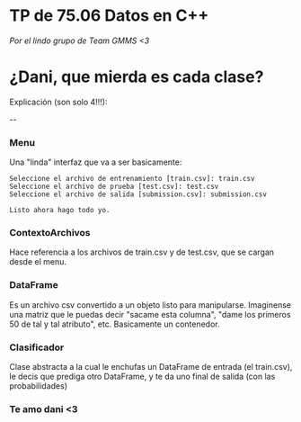 # TP de 75.06 Datos en C++
*Por el lindo grupo de Team GMMS <3*

# ¿Dani, que mierda es cada clase?

Explicación (son solo 4!!!):

--

### Menu

Una "linda" interfaz que va a ser basicamente:

	Seleccione el archivo de entrenamiento [train.csv]: train.csv
	Seleccione el archivo de prueba [test.csv]: test.csv
	Seleccione el archivo de salida [submission.csv]: submission.csv

	Listo ahora hago todo yo.

### ContextoArchivos

Hace referencia a los archivos de train.csv y de test.csv, que se cargan desde el menu.

### DataFrame

Es un archivo csv convertido a un objeto listo para manipularse. Imaginense una matriz que le puedas decir "sacame esta columna", "dame los primeros 50 de tal y tal atributo", etc. Basicamente un contenedor.

### Clasificador

Clase abstracta a la cual le enchufas un DataFrame de entrada (el train.csv), le decis que prediga otro DataFrame, y te da uno final de salida (con las probabilidades)


### Te amo dani <3
